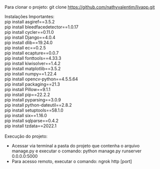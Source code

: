 Para clonar o projeto: git clone https://github.com/nathyvalentim/livapp.git

Instalações Importantes: </br>
pip install asgiref==3.5.2</br>
pip install bleedfacedetector==1.0.17</br>
pip install cycler==0.11.0</br>
pip install Django==4.0.4</br>
pip install dlib==19.24.0</br>
pip install ec==0.2.5</br>
pip install ecapture==0.0.7</br>
pip install fonttools==4.33.3</br>
pip install kiwisolver==1.4.2</br>
pip install matplotlib==3.5.2</br>
pip install numpy==1.22.4</br>
pip install opencv-python==4.5.5.64</br>
pip install packaging==21.3</br>
pip install Pillow==9.1.1</br>
pip install pip==22.2.2</br>
pip install pyparsing==3.0.9</br>
pip install python-dateutil==2.8.2</br>
pip install setuptools==58.1.0</br>
pip install six==1.16.0</br>
pip install sqlparse==0.4.2</br>
pip install tzdata==2022.1</br>
</br>
Execução do projeto:
- Acessar via terminal a pasta do projeto que contenha o arquivo manage.py e executar o comando: python manage.py runserver 0.0.0.0:5000
- Para acesso remoto, executar o comando: ngrok http [port]

